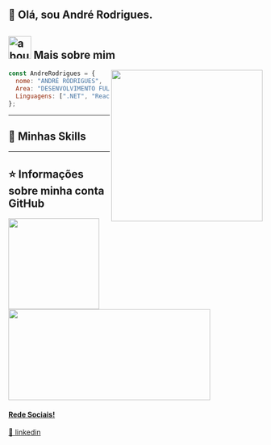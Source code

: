 ## 👋 Olá, sou André Rodrigues. 

## <img width="45" alt="about" src="https://raw.github.com/elizarov/elizarov/master/about.png"> Mais sobre mim

<img align="right" width="300" src="https://i2.wp.com/allhtaccess.info/wp-content/uploads/2018/03/programming.gif?fit=1281%2C716&ssl=1" />

```JavaScript
const AndreRodrigues = {
  nome: "ANDRÉ RODRIGUES",
  Area: "DESENVOLVIMENTO FULL STACK",
  Linguagens: [".NET", "ReactJs", "SQL Server"],
};
```

----

## 🚀 Minhas Skills



---

## ⭐ Informações sobre minha conta GitHub

<section>
  <a href="https://github.com/andreluis-git">
  <img height="180em" src="https://github-readme-stats.vercel.app/api?username=andreluis-git&rank_icon=github&show_icons=true&theme=radical"/>
  <img height="180em" width="400em" src="https://github-readme-stats.vercel.app/api/top-langs/?username=andreluis-git&layout=compact&theme=radical"/>
</section>


[linkedin]: https://www.linkedin.com/in/andre-luis-rodrigues/

#### Rede Sociais!

👔 [linkedin][linkedin]
 
